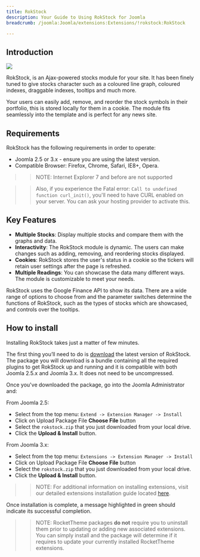 ```yaml
---
title: RokStock
description: Your Guide to Using RokStock for Joomla
breadcrumb: /joomla:Joomla/extensions:Extensions/!rokstock:RokStock

---
```


Introduction
-----
![][rokstock]

RokStock, is an Ajax-powered stocks module for your site. It has been finely tuned to give stocks character such as a coloured line graph, coloured indexes, draggable indexes, tooltips and much more.

Your users can easily add, remove, and reorder the stock symbols in their portfolio, this is stored locally for them in a cookie. The module fits seamlessly into the template and is perfect for any news site.

Requirements
------------
RokStock has the following requirements in order to operate:

* Joomla 2.5 or 3.x - ensure you are using the latest version.
* Compatible Browser: Firefox, Chrome, Safari, IE8+, Opera.

>> NOTE: Internet Explorer 7 and before are not supported

>> Also, if you experience the Fatal error: `Call to undefined function curl_init()`, you'll need to have CURL enabled on your server. You can ask your hosting provider to activate this.

Key Features
------------
* **Multiple Stocks**: Display multiple stocks and compare them with the graphs and data.
* **Interactivity**: The RokStock module is dynamic. The users can make changes such as adding, removing, and reordering stocks displayed.
* **Cookies**: RokStock stores the user's status in a cookie so the tickers will retain user settings after the page is refreshed.
* **Multiple Readings**: You can showcase the data many different ways. The module is customizable to meet your needs.

RokStock uses the Google Finance API to show its data. There are a wide range of options to choose from and the parameter switches determine the functions of RokStock, such as the types of stocks which are showcased, and controls over the tooltips.

How to install
--------------
Installing RokStock takes just a matter of few minutes.

The first thing you’ll need to do is [download][download] the latest version of RokStock. The package you will download is a bundle containing all the required plugins to get RokStock up and running and it is compatible with both Joomla 2.5.x and Joomla 3.x. It does not need to be uncompressed. 

Once you've downloaded the package, go into the Joomla Administrator and:

From Joomla 2.5:

* Select from the top menu: `Extend -> Extension Manager -> Install`
* Click on Upload Package File **Choose File** button
* Select the `rokstock.zip` that you just downloaded from your local drive.
* Click the **Upload & Install** button.

From Joomla 3.x:

* Select from the top menu: `Extensions -> Extension Manager -> Install`
* Click on Upload Package File **Choose File** button
* Select the `rokstock.zip` that you just downloaded from your local drive.
* Click the **Upload & Install** button.

>> NOTE: For additional information on installing extensions, visit our detailed extensions installation guide located [here][install].

Once installation is complete, a message highlighted in green should indicate its successful completion.

>> NOTE: RocketTheme packages **do not** require you to uninstall them prior to updating or adding new associated extensions. You can simply install and the package will determine if it requires to update your currently installed RocketTheme extensions.

[featured]: assets/roksprocket-layout.png
[download]: http://www.rockettheme.com/extensions-downloads/club/1000-rokstock
[install]: ../../platform/extensions.md#how-to-install-an-extension
[rokstock]: assets/rokstock.png
[details]: assets/RokStock_details.png